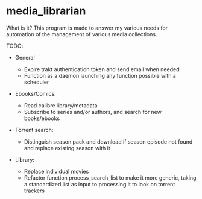 # media_librarian

What is it?
This program is made to answer my various needs for automation of the management of various media collections.

TODO:
* General
    * Expire trakt authentication token and send email when needed
    * Function as a daemon launching any function possible with a scheduler
    
* Ebooks/Comics:
    * Read calibre library/metadata
    * Subscribe to series and/or authors, and search for new books/ebooks
    
* Torrent search:
    * Distinguish season pack and download if season episode not found and replace existing season with it
    
* Library:
    * Replace individual movies
    * Refactor function process_search_list to make it more generic, taking a standardized list as input to processing it to look on torrent trackers